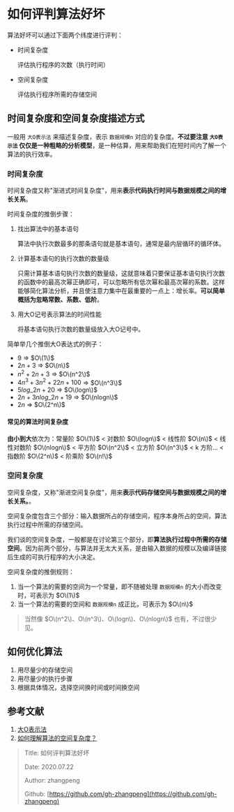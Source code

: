 # 如何评判算法好坏

算法好坏可以通过下面两个纬度进行评判：

* 时间复杂度

  评估执行程序的次数（执行时间）

* 空间复杂度

  评估执行程序所需的存储空间

## 时间复杂度和空间复杂度描述方式

一般用 `大O表示法` 来描述复杂度，表示 `数据规模n` 对应的复杂度。**不过要注意 `大O表示法` 仅仅是一种粗略的分析模型**，是一种估算，用来帮助我们在短时间内了解一个算法的执行效率。

### 时间复杂度

时间复杂度又称"渐进式时间复杂度"，用来**表示代码执行时间与数据规模之间的增长关系**。

时间复杂度的推倒步骤：

1. 找出算法中的基本语句

   算法中执行次数最多的那条语句就是基本语句，通常是最内层循环的循环体。

2. 计算基本语句的执行次数的数量级

   只需计算基本语句执行次数的数量级，这就意味着只要保证基本语句执行次数的函数中的最高次幂正确即可，可以忽略所有低次幂和最高次幂的系数。这样能够简化算法分析，并且使注意力集中在最重要的一点上：增长率。**可以简单概括为忽略常数、系数、低阶**。

3. 用大Ο记号表示算法的时间性能

   将基本语句执行次数的数量级放入大Ο记号中。

简单举几个推倒大O表达式的例子：

* $9$ =&gt; $O\(1\)$
* $2n + 3$ =&gt; $O\(n\)$
* $n^2 + 2n + 3$ =&gt; $O\(n^2\)$
* $4n^3 + 3n^2 + 22n + 100$ =&gt; $O\(n^3\)$
* $5log\_2n+20$ =&gt; $O\(logn\)$
* $2n+3nlog\_2n+19$ =&gt; $O\(nlogn\)$
* $2n$ =&gt; $O\(2^n\)$

#### 常见的算法时间复杂度

**由小到大**依次为：常量阶 $O\(1\)$ &lt; 对数阶 $O\(logn\)$ &lt; 线性阶 $O\(n\)$ &lt; 线性对数阶 $O\(nlogn\)$ &lt; 平方阶 $O\(n^2\)$ &lt; 立方阶 $O\(n^3\)$ &lt; k 方阶... &lt; 指数阶 $O\(2^n\)$ &lt; 阶乘阶 $O\(n!\)$

### 空间复杂度

空间复杂度，又称"渐进空间复杂度"，用来**表示代码存储空间与数据规模之间的增长关系。**。

空间复杂度包含三个部分：输入数据所占的存储空间，程序本身所占的空间，算法执行过程中所需的存储空间。

我们谈的空间复杂度，一般都是在讨论第三个部分，即**算法执行过程中所需的存储空间**。因为前两个部分，与算法并无太大关系，是由输入数据的规模以及编译链接后生成的可执行程序的大小决定。

空间复杂度的推倒规则：

1. 当一个算法的需要的空间为一个常量，即不随被处理 `数据规模n` 的大小而改变时，可表示为 $O\(1\)$
2. 当一个算法的需要的空间和 `数据规模n` 成正比，可表示为 $O\(n\)$

> 当然像 $O\(n^2\)、O\(n^3\)、O\(logn\)、O\(nlogn\)$ 也有，不过很少见。

## 如何优化算法

1. 用尽量少的存储空间
2. 用尽量少的执行步骤
3. 根据具体情况，选择空间换时间或时间换空间

## 参考文献

1. [大O表示法](https://baike.baidu.com/item/%E5%A4%A7O%E8%A1%A8%E7%A4%BA%E6%B3%95/1851162?fr=aladdin#3)
2. [如何理解算法的空间复杂度？](https://www.zhihu.com/question/310964983/answer/588135727)

> Title: 如何评判算法好坏
>
> Date: 2020.07.22
>
> Author: zhangpeng
>
> Github: [https://github.com/gh-zhangpeng](https://github.com/gh-zhangpeng)

